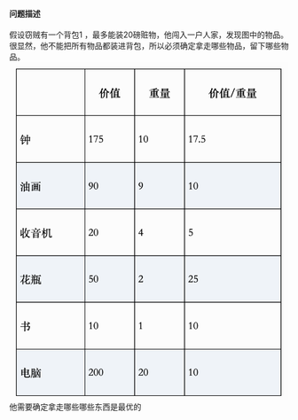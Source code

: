 #### 问题描述

假设窃贼有一个背包1 ，最多能装20磅赃物，他闯入一户人家，发现图中的物品。 很显然，他不能把所有物品都装进背包，所以必须确定拿走哪些物品，留下哪些物品。
![avatar](./resource/物品.png)
他需要确定拿走哪些哪些东西是最优的
